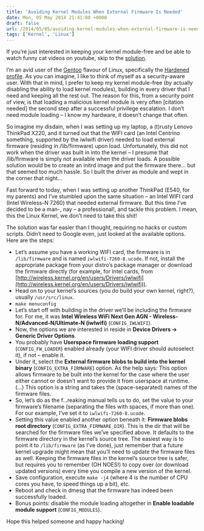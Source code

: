 ```yaml
---
title: 'Avoiding Kernel Modules When External Firmware Is Needed'
date: Mon, 05 May 2014 21:41:00 +0000
draft: false
url: /2014/05/05/avoiding-kernel-modules-when-external-firmware-is-needed/
tags: ['Kernel', 'Linux']
---
```


If you’re just interested in keeping your kernel module-free and be able to watch funny cat videos on youtube, skip to the [solution](https://klimer.eu/2014/05/05/avoiding-kernel-modules-when-external-firmware-is-needed/#modules-solution).

I’m an avid user of the [Gentoo](http:/www.gentoo.org/) flavour of Linux, specifically the [Hardened profile](http://wiki.gentoo.org/wiki/Hardened_Gentoo). As you can imagine, I like to think of myself as a security-aware user. With that in mind, I prefer to keep my kernel module-free (by actually disabling the ability to load kernel modules), building in every driver that I need and keeping all the rest out. The reason for this, from a security point of view, is that loading a malicious kernel module is very often \[citation needed\] the second step after a successful privilege escalation. I don’t need module loading – I know my hardware, it doesn’t change that often.

So imagine my disdain, when I was setting up my laptop, a (t)rusty Lenovo ThinkPad X220, and it turned out that the WIFI card (an Intel Centrino something, supported by the iwlwifi driver) needed to load external firmware (residing in /lib/firmware) upon load. Unfortunately, this did not work when the driver was built in into the kernel – I presume that /lib/firmware is simply not available when the driver loads. A possible solution would be to create an initrd image and put the firmware there… but that seemed too much hassle. So I built the driver as module and wept in the corner that night…

Fast forward to today, when I was setting up another ThinkPad (E540, for my parents) and I’ve stumbled upon the same situation – an Intel WIFI card (Intel Wireless-N 7260) that needed external firmware. But this time I’ve decided to be a man-, nay – a professional!, and tackle this problem. I mean, this the Linux Kernel, we don’t need to take this shit!

The solution was far easier than I thought, requiring no hacks or custom scripts. Didn’t need to Google even, just looked at the available options. Here are the steps:

*   Let’s assume you have a working WIFI card, the firmware is in `/lib/firmware` and is named `iwlwifi-7260-8.ucode`. If not, install the appropriate package from your distro’s package manager or download the firmware directly (for example, for Intel cards, from [http://wireless.kernel.org/en/users/Drivers/iwlwifi](http://wireless.kernel.org/en/users/Drivers/iwlwifi)).
*   Head on to your kernel’s sources (you do build your own kernel, right?), usually `/usr/src/linux`.
*   `make menuconfig`
*   Let’s start off with building in the driver we’ll be including the firmware for. For me, it was **Intel Wireless WiFi Next Gen AGN - Wireless-N/Advanced-N/Ultimate-N (iwlwifi)** (`CONFIG_IWLWIFI`).
*   Now, the options we are interested in reside in **Device Drivers -> Generic Driver Options**.
*   You probably have **Userspace firmware loading support** (`CONFIG_FW_LOADER`) enabled already (your WIFI driver should autoselect it), if not – enable it.
*   Under it, select the **External firmware blobs to build into the kernel binary** (`CONFIG_EXTRA_FIRMWARE`) option. As the help says: This option allows firmware to be built into the kernel for the case where the user either cannot or doesn’t want to provide it from userspace at runtime. (…) This option is a string and takes the (space-separated) names of the firmware files.
*   So, let’s do as the f…reaking manual tells us to do, set the value to your firmware’s filename (separating the files with spaces, if more than one). For our example, I’ve set it to `iwlwifi-7260-8.ucode`.
*   Setting this value enabled another option beneath it: **Firmware blobs root directory** (`CONFIG_EXTRA_FIRMWARE_DIR`). This is the dir that will be searched for the firmware files we’ve specified above. It defaults to the firmware directory in the kernel’s source tree. The easiest way is to point it to `/lib/firmware` (as I’ve done), just remember that a future kernel upgrade might mean that you’ll need to update the firmware files as well. Keeping the firmware files in the kernel’s source tree is safer, but requires you to remember (OH NOES!) to copy over (or download updated versions) every time you compile a new version of the kernel.
*   Save configuration, execute `make -j4` (where 4 is the number of CPU cores you have, to speed things up a bit), etc.
*   Reboot and check in dmesg that the firmware has indeed been successfully loaded.
*   Bonus points: disable the module loading altogether in **Enable loadable module support** (`CONFIG_MODULES`).

Hope this helped someone and happy hacking!
